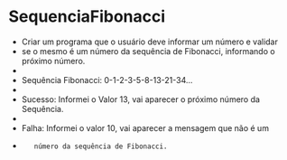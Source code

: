 # SequenciaFibonacci

 * Criar um programa que o usuário deve informar um número e validar 
 * se o mesmo é um número da sequência de Fibonacci, informando o próximo número.
 * 
 * Sequência Fibonacci: 0-1-2-3-5-8-13-21-34...
 * 
 * Sucesso: Informei o Valor 13, vai aparecer o próximo número da Sequência.
 * 
 * Falha: Informei o valor 10, vai aparecer a mensagem que não é um 
 *		  número da sequência de Fibonacci.
